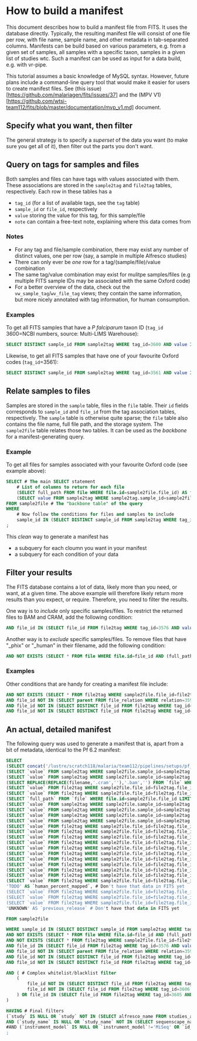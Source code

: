 # How to build a manifest
This document describes how to build a manifest file from FITS.
It uses the database directly.
Typically, the resulting manifest file will consist of one file per row, with file name, sample name, and other metadata in tab-separated columns.
Manifests can be build based on various parameters, e.g. from a given set of samples, all samples with a specific taxon, samples in a given list of studies wtc.
Such a manifest can be used as input for a data build, e.g. with vr-pipe.

This tutorial assumes a basic knowledge of MySQL syntax.
However, future plans include a command-line query tool that would make it easier for users to create manifest files.
See (this issue)[https://github.com/malariagen/fits/issues/37] and the (MPV V1)[https://github.com/wtsi-team112/fits/blob/master/documentation/mvp_v1.md] document.


## Specify what you want, then filter
The general strategy is to specify a _superset_ of the data you want (to make sure you get all of it), then filter out the parts you don't want.


## Query on tags for samples and files
Both samples and files can have tags with values associated with them.
These associations are stored in the `sample2tag` and `file2tag` tables, respectively.
Each row in these tables has a
* `tag_id` (for a list of available tags, see the `tag` table)
* `sample_id` or `file_id`, respectively
* `value` storing the value for this tag, for this sample/file
* `note` can contain a free-text note, explaining where this data comes from

### Notes
* For any tag and file/sample combination, there may exist any number of distinct values, one per row (say, a sample in multiple Alfresco studies)
* There can only ever be _one_ row for a tag/(sample/file)/value combination
* The same tag/value combination may exist for mulitpe samples/files (e.g multiple FITS sample IDs may be associated with the same Oxford code)
* For a better overview of the data, check out the `vw_sample_tag`/`wv_file_tag` views; they contain the same information, but more nicely annotated with tag information, for human consumption.

### Examples
To get all FITS samples that have a _P falciparum_ taxon ID (`tag_id` 3600=NCBI numbers, source: Multi-LIMS Warehouse):
```sql
SELECT DISTINCT sample_id FROM sample2tag WHERE tag_id=3600 AND value IN (5833,36329,5847,57267,137071);
```
Likewise, to get all FITS samples that have one of your favourite Oxford codes (`tag_id`=3561):
```sql
SELECT DISTINCT sample_id FROM sample2tag WHERE tag_id=3561 AND value IN ("AA0023-C","PF0480-C","WT3332-C");
```

## Relate samples to files
Samples are stored in the `sample` table, files in the `file` table.
Their `id` fields corresponds to `sample_id` and `file_id` from the tag association tables, respectively.
The `sample` table is otherwise quite sparse; the `file` table also contains the file name, full file path, and the storage system.
The `sample2file` table relates those two tables.
It can be used as the _backbone_ for a manifest-generating query.

### Example
To get all files for samples associated with your favourite Oxford code (see example above):
```sql
SELECT # The main SELECT statement
	# List of columns to return for each file
	(SELECT full_path FROM file WHERE file.id=sample2file.file_id) AS file_full_path, # The full path of the file
	(SELECT value FROM sample2tag WHERE sample2tag.sample_id=sample2file.sample_id AND tag_id=3561 LIMIT 1) AS oxford_code # The Oxford code of the sample; note the "LIMIT 1" to ensure only one value!
FROM sample2file # The "backbone table" of the query
WHERE
	# Now follow the conditions for files and samples to include
	sample_id IN (SELECT DISTINCT sample_id FROM sample2tag WHERE tag_id=3561 AND value IN ("AA0023-C","PF0480-C","WT3332-C")) # This subquery is the same as in the tag example!
;
```
This _clean_ way to generate a manifest has
* a subquery for each cloumn you want in your manifest
* a subquery for each condition of your data

## Filter your results
The FITS database contains a lot of data, likely more than you need, or want, at a given time.
The above example will therefore likely return more results than you expect, or require.
Therefore, you need to filter the results.

One way is to _include_ only specific samples/files. To restrict the returned files to BAM and CRAM, add the following condition:
```sql
AND file_id IN (SELECT file_id FROM file2tag WHERE tag_id=3576 AND value IN ('bam','cram')) # Only BAM or CRAM
```

Another way is to _exclude_ specific samples/files. To remove files that have "\_phix" or "\_human" in their filename, add the following condition:
```sql
AND NOT EXISTS (SELECT * FROM file WHERE file.id=file_id AND (full_path LIKE "%\_phix%" OR full_path LIKE "%\_human%") ) # Exclude phiX/human
```
### Examples
Other conditions that are handy for creating a manifest file include:
```sql
AND NOT EXISTS (SELECT * FROM file2tag WHERE sample2file.file_id=file2tag.file_id AND tag_id=8 AND `value`='0') # Exclude zero-size files, where file size is set
AND file_id NOT IN (SELECT parent FROM file_relation WHERE relation=3595) # Only one of multiple, equivalent data files (e.g. BAM and CRAM with identical data)
AND file_id NOT IN (SELECT DISTINCT file_id FROM file2tag WHERE tag_id=3592 AND `value`='GBS') # Exclude genotyping-by-sequencing files
AND file_id NOT IN (SELECT DISTINCT file_id FROM file2tag WHERE tag_id=3577 AND `value`='0') # Exclude files with zero reads
```


## An actual, detailed manifest
The following query was used to generate a manifest that is, apart from a bit of metadata, identical to the Pf 6.2 manifest:
```sql
SELECT
(SELECT concat('/lustre/scratch118/malaria/team112/pipelines/setups/pf_62/input/',filename) FROM `file` WHERE file.id=file_id) AS `path`,
(SELECT `value` FROM sample2tag WHERE sample2file.sample_id=sample2tag.sample_id AND tag_id=3604 LIMIT 1) AS `study`,
(SELECT `value` FROM sample2tag WHERE sample2file.sample_id=sample2tag.sample_id AND tag_id IN (3589,3561) ORDER BY tag_id LIMIT 1) AS `sample`, # Sample name; Oxford code first, fallback to Sequenscape
(SELECT REPLACE(REPLACE(filename,'.cram',''),'.bam','') FROM `file` WHERE file.id=file_id) AS `lane`, # Lane; odd thing in original manifest
(SELECT `value` FROM file2tag WHERE sample2file.file_id=file2tag.file_id AND tag_id=3577 LIMIT 1) AS `reads`, # Number of reads
(SELECT `value` FROM file2tag WHERE sample2file.file_id=file2tag.file_id AND tag_id=3584 LIMIT 1) AS `paired`, # Paired reads?
(SELECT `full_path` FROM `file` WHERE file.id=sample2file.file_id LIMIT 1) AS `irods_path`, # File on iRODs
(SELECT `value` FROM sample2tag WHERE sample2file.sample_id=sample2tag.sample_id AND tag_id=3586 LIMIT 1) AS `sanger_sample_id`, # Sequenscape sample name
(SELECT `value` FROM sample2tag WHERE sample2file.sample_id=sample2tag.sample_id AND tag_id=3600 LIMIT 1) AS `taxon_id`,
(SELECT `value` FROM sample2tag WHERE sample2file.sample_id=sample2tag.sample_id AND tag_id=3593 LIMIT 1) AS `study_lims`, # Sequenscape study ID
(SELECT `value` FROM sample2tag WHERE sample2file.sample_id=sample2tag.sample_id AND tag_id=3594 LIMIT 1) AS `study_name`, # Sequenscape study name
(SELECT `value` FROM file2tag WHERE sample2file.file_id=file2tag.file_id AND tag_id=3578 LIMIT 1) AS `id_run`, # Run number
(SELECT `value` FROM file2tag WHERE sample2file.file_id=file2tag.file_id AND tag_id=3571 LIMIT 1) AS `position`, # Lane number
(SELECT `value` FROM file2tag WHERE sample2file.file_id=file2tag.file_id AND tag_id=3569 LIMIT 1) AS `tag_index`,
(SELECT `value` FROM file2tag WHERE sample2file.file_id=file2tag.file_id AND tag_id=3599 LIMIT 1) AS `qc_complete`,
(SELECT `value` FROM file2tag WHERE sample2file.file_id=file2tag.file_id AND tag_id=3581 LIMIT 1) AS `manual_qc`,
(SELECT `value` FROM file2tag WHERE sample2file.file_id=file2tag.file_id AND tag_id=3599 LIMIT 1)  AS `description`, # Duplicate of qc_complete; not sure what this is supposed to be
(SELECT `value` FROM file2tag WHERE sample2file.file_id=file2tag.file_id AND tag_id=3596 LIMIT 1) AS `instrument_name`,
(SELECT `value` FROM file2tag WHERE sample2file.file_id=file2tag.file_id AND tag_id=3597 LIMIT 1) AS `instrument_model`,
(SELECT `value` FROM file2tag WHERE sample2file.file_id=file2tag.file_id AND tag_id=3566 LIMIT 1) AS `forward_read_length`,
(SELECT `value` FROM file2tag WHERE sample2file.file_id=file2tag.file_id AND tag_id=3564 LIMIT 1) AS `requested_insert_size_from`,
(SELECT `value` FROM file2tag WHERE sample2file.file_id=file2tag.file_id AND tag_id=3565 LIMIT 1) AS `requested_insert_size_to`,
'TODO' AS `human_percent_mapped`, # Don't have that data in FITS yet
(SELECT `value` FROM file2tag WHERE sample2file.file_id=file2tag.file_id AND tag_id=3607 LIMIT 1) AS `subtrack_filename`,
(SELECT `value` FROM file2tag WHERE sample2file.file_id=file2tag.file_id AND tag_id=3609 LIMIT 1) AS `subtrack_files_bytes`,
(SELECT `value` FROM file2tag WHERE sample2file.file_id=file2tag.file_id AND tag_id=3602 LIMIT 1) AS `ebi_run_acc`,
'UNKNOWN' AS `previous_release` # Don't have that data in FITS yet

FROM sample2file

WHERE sample_id IN (SELECT DISTINCT sample_id FROM sample2tag WHERE tag_id=3600 AND value IN (5833,36329,5847,57267,137071)) # Get all P falciparum samples
AND NOT EXISTS (SELECT * FROM file WHERE file.id=file_id AND (full_path LIKE "%phix%" OR full_path LIKE "%\_human%") ) # Exclude phiX/human
AND NOT EXISTS (SELECT * FROM file2tag WHERE sample2file.file_id=file2tag.file_id AND tag_id=8 AND `value`='0') # Exclude zero-size files, where file size is set
AND file_id IN (SELECT file_id FROM file2tag WHERE tag_id=3576 AND value IN ('bam','cram')) # Only BAM or CRAM
AND file_id NOT IN (SELECT parent FROM file_relation WHERE relation=3595) # Only one of multiple data files (e.g. BAM and CRAM with identical data)
AND file_id NOT IN (SELECT DISTINCT file_id FROM file2tag WHERE tag_id=3592 AND `value`='GBS') # Exclude genotyping-by-sequencing files
AND file_id NOT IN (SELECT DISTINCT file_id FROM file2tag WHERE tag_id=3577 AND `value`='0') # Exclude files with zero reads

AND ( # Complex whitelist/blacklist filter
	(
		file_id NOT IN (SELECT DISTINCT file_id FROM file2tag WHERE tag_id=3581 AND `value`='0') AND # Remove files with manual QC=0,
		file_id NOT IN (SELECT file_id FROM file2tag WHERE tag_id=3606 AND `value`='6.2') # and files blacklisted for 6.2
	) OR file_id IN (SELECT file_id FROM file2tag WHERE tag_id=3605 AND `value`='6.2') # UNLESS whitelisted for 6.2
)

HAVING # Final filters
(`study` IS NULL OR `study` NOT IN (SELECT alfresco_name FROM studies_as_filters WHERE use_in_62=0) ) # Bad Alfresco study names
AND (`study_name` IS NULL OR `study_name` NOT IN (SELECT sequenscape_name FROM studies_as_filters WHERE use_in_62=0) ) # Bad Sequenscape study names
#AND (`instrument_model` IS NULL OR `instrument_model`!='MiSeq' OR `id_run` IN ('13809','13810')) # Exclude MiSeq except for two specific run IDs; THIS DOESN'T DO ANYTHING
;
```
